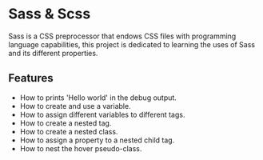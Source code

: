 # Sass & Scss

Sass is a CSS preprocessor that endows CSS files with programming language capabilities, this project is dedicated to learning the uses of Sass and its different properties.

## Features

- How to prints 'Hello world' in the debug output.
- How to create and use a variable.
- How to assign different variables to different tags.
- How to create a nested tag.
- How to create a nested class.
- How to assign a property to a nested child tag.
- How to nest the hover pseudo-class.

